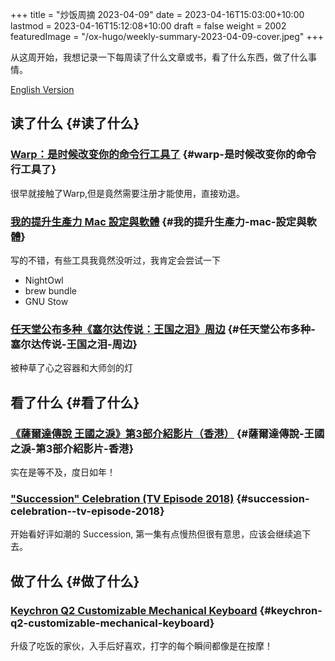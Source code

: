+++
title = "炒饭周摘 2023-04-09"
date = 2023-04-16T15:03:00+10:00
lastmod = 2023-04-16T15:12:08+10:00
draft = false
weight = 2002
featuredImage = "/ox-hugo/weekly-summary-2023-04-09-cover.jpeg"
+++

从这周开始，我想记录一下每周读了什么文章或书，看了什么东西，做了什么事情。

<!--more-->

[English Version](https://chaoruan.xyz/posts/weekly-summary-2023-04-09)


## 读了什么 {#读了什么}


### [Warp：是时候改变你的命令行工具了](https://sspai.com/post/79262) {#warp-是时候改变你的命令行工具了}

很早就接触了Warp,但是竟然需要注册才能使用，直接劝退。


### [我的提升生產力 Mac 設定與軟體](https://jason-memo.dev/posts/my-mac-setting/) {#我的提升生產力-mac-設定與軟體}

写的不错，有些工具我竟然没听过，我肯定会尝试一下

-   NightOwl
-   brew bundle
-   GNU Stow


### [任天堂公布多种《塞尔达传说：王国之泪》周边](https://www.gcores.com/articles/164692) {#任天堂公布多种-塞尔达传说-王国之泪-周边}

被种草了心之容器和大师剑的灯


## 看了什么 {#看了什么}


### [《薩爾達傳說 王國之淚》第3部介紹影片（香港）](https://www.youtube.com/watch?v=guKBgnzhijE) {#薩爾達傳說-王國之淚-第3部介紹影片-香港}

实在是等不及，度日如年！


### ["Succession" Celebration (TV Episode 2018)](https://www.imdb.com/title/tt5791038/?ref_=ttep_ep1) {#succession-celebration--tv-episode-2018}

开始看好评如潮的 Succession, 第一集有点慢热但很有意思，应该会继续追下去。


## 做了什么 {#做了什么}


### [Keychron Q2 Customizable Mechanical Keyboard](https://www.keychron.com/pages/keychron-q2-customizable-mechanical-keyboard) {#keychron-q2-customizable-mechanical-keyboard}

升级了吃饭的家伙，入手后好喜欢，打字的每个瞬间都像是在按摩！
